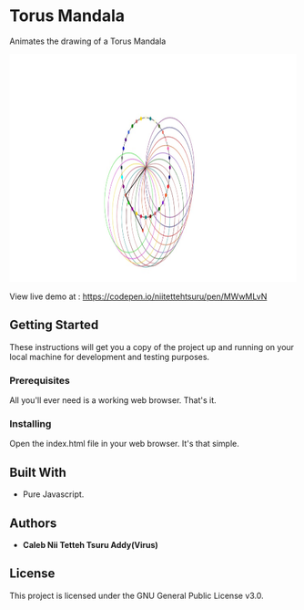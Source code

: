 # Torus Mandala
Animates the drawing of a Torus Mandala 
   
<img width="1357px" height="400px"  src ="img/img.jpg">

View live demo at : https://codepen.io/niitettehtsuru/pen/MWwMLvN
 
## Getting Started

These instructions will get you a copy of the project up and running on your local machine for development and testing purposes. 

### Prerequisites

All you'll ever need is a working web browser. That's it.

### Installing
Open the index.html file in your web browser. It's that simple.  
 
## Built With

* Pure Javascript.  

## Authors 

* **Caleb Nii Tetteh Tsuru Addy(Virus)**   
 
## License

This project is licensed under the GNU General Public License v3.0.
